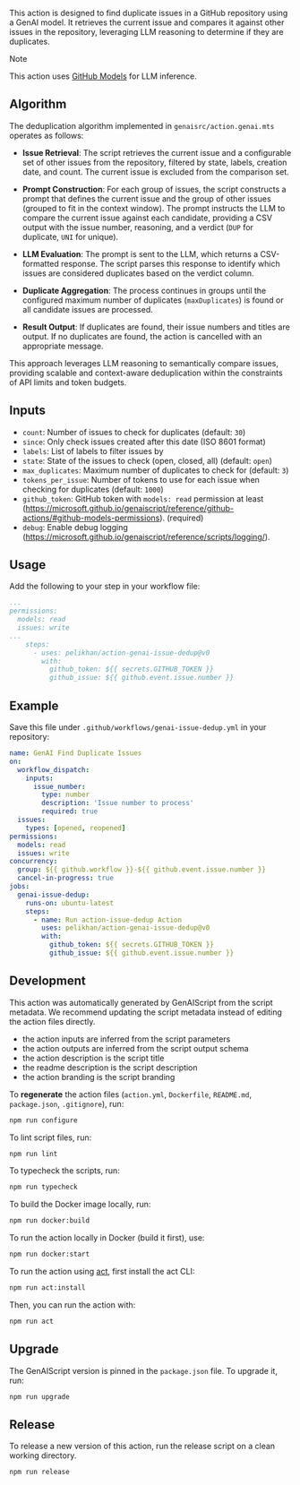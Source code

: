 This action is designed to find duplicate issues in a GitHub repository using a GenAI model. It retrieves the current issue and compares it against other issues in the repository, leveraging LLM reasoning to determine if they are duplicates.

> [!NOTE]
> This action uses [GitHub Models](https://github.com/models) for LLM inference.


## Algorithm

The deduplication algorithm implemented in `genaisrc/action.genai.mts` operates as follows:

- **Issue Retrieval**: The script retrieves the current issue and a configurable set of other issues from the repository, filtered by state, labels, creation date, and count. The current issue is excluded from the comparison set.

- **Prompt Construction**: For each group of issues, the script constructs a prompt that defines the current issue and the group of other issues (grouped to fit in the context window). The prompt instructs the LLM to compare the current issue against each candidate, providing a CSV output with the issue number, reasoning, and a verdict (`DUP` for duplicate, `UNI` for unique).

- **LLM Evaluation**: The prompt is sent to the LLM, which returns a CSV-formatted response. The script parses this response to identify which issues are considered duplicates based on the verdict column.

- **Duplicate Aggregation**: The process continues in groups until the configured maximum number of duplicates (`maxDuplicates`) is found or all candidate issues are processed.

- **Result Output**: If duplicates are found, their issue numbers and titles are output. If no duplicates are found, the action is cancelled with an appropriate message.

This approach leverages LLM reasoning to semantically compare issues, providing scalable and context-aware deduplication within the constraints of API limits and token budgets.

## Inputs

- `count`: Number of issues to check for duplicates (default: `30`)
- `since`: Only check issues created after this date (ISO 8601 format)
- `labels`: List of labels to filter issues by
- `state`: State of the issues to check (open, closed, all) (default: `open`)
- `max_duplicates`: Maximum number of duplicates to check for (default: `3`)
- `tokens_per_issue`: Number of tokens to use for each issue when checking for duplicates (default: `1000`)
- `github_token`: GitHub token with `models: read` permission at least (https://microsoft.github.io/genaiscript/reference/github-actions/#github-models-permissions). (required)
- `debug`: Enable debug logging (https://microsoft.github.io/genaiscript/reference/scripts/logging/).

## Usage

Add the following to your step in your workflow file:

```yaml
...
permissions:
  models: read
  issues: write
...
    steps:
      - uses: pelikhan/action-genai-issue-dedup@v0
        with:
          github_token: ${{ secrets.GITHUB_TOKEN }}
          github_issue: ${{ github.event.issue.number }}
```

## Example

Save this file under `.github/workflows/genai-issue-dedup.yml` in your repository:

```yaml
name: GenAI Find Duplicate Issues
on:
  workflow_dispatch:
    inputs:
      issue_number:
        type: number
        description: 'Issue number to process'
        required: true
  issues:
    types: [opened, reopened]
permissions:
  models: read
  issues: write
concurrency:
  group: ${{ github.workflow }}-${{ github.event.issue.number }}
  cancel-in-progress: true
jobs:
  genai-issue-dedup:
    runs-on: ubuntu-latest
    steps:
      - name: Run action-issue-dedup Action
        uses: pelikhan/action-genai-issue-dedup@v0
        with:
          github_token: ${{ secrets.GITHUB_TOKEN }}
          github_issue: ${{ github.event.issue.number }}
```

## Development

This action was automatically generated by GenAIScript from the script metadata.
We recommend updating the script metadata instead of editing the action files directly.

- the action inputs are inferred from the script parameters
- the action outputs are inferred from the script output schema
- the action description is the script title
- the readme description is the script description
- the action branding is the script branding

To **regenerate** the action files (`action.yml`, `Dockerfile`, `README.md`, `package.json`, `.gitignore`), run:

```bash
npm run configure
```

To lint script files, run:

```bash
npm run lint
```

To typecheck the scripts, run:
```bash
npm run typecheck
```

To build the Docker image locally, run:
```bash
npm run docker:build
```

To run the action locally in Docker (build it first), use:
```bash
npm run docker:start
```

To run the action using [act](https://nektosact.com/), first install the act CLI:

```bash
npm run act:install
```

Then, you can run the action with:

```bash
npm run act
```

## Upgrade

The GenAIScript version is pinned in the `package.json` file. To upgrade it, run:

```bash
npm run upgrade
```

## Release

To release a new version of this action, run the release script on a clean working directory.

```bash
npm run release
```
